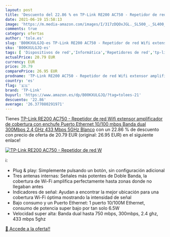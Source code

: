 ```yaml
---
layout: post
title: 'Descuento del 22.86 % en TP-Link RE200 AC750 - Repetidor de red W'
date: 2021-06-19 15:58:13
image: 'https://m.media-amazon.com/images/I/317zDQOxJGL._SL500_._SL400_.jpg'
comments: true
category: ofertas
author: 'tole.es'
slug: 'B00KXULGJQ-es TP-Link RE200 AC750 - Repetidor de red Wifi extensor...'
sku: 'B00KXULGJQ-es'
tags: [ 'Dispositivos de red','Informática','Repetidores de red','tp-link','wifi', ]
actualPrice: 20.79 EUR
currency: EUR
price: 20.79
comparePrice: 26.95 EUR
prodname: 'TP-Link RE200 AC750 - Repetidor de red Wifi extensor amplificador de cobertura con enchufe Puerto Ethernet  10/100 mbps  Banda dual  300Mbps  2.4 GHz  433 Mbps 5GHz   Blanco'
country: 'es'
flag: '🇪🇸'
brand: 'TP-Link'
buyurl: 'https://www.amazon.es/dp/B00KXULGJQ/?tag=tolees-21'
descuento: '22.86'
average: '26.377080291971'
---
```


Tienes [TP-Link RE200 AC750 - Repetidor de red Wifi extensor amplificador de cobertura con enchufe Puerto Ethernet  10/100 mbps  Banda dual  300Mbps  2.4 GHz  433 Mbps 5GHz   Blanco](https://www.amazon.es/dp/B00KXULGJQ/?tag=tolees-21) con un 22.86 % de descuento con precio de oferta de 20.79 EUR (original: 26.95 EUR) en el siguiente enlace!

[![TP-Link RE200 AC750 - Repetidor de red W](https://m.media-amazon.com/images/I/317zDQOxJGL._SL500_._SL400_.jpg)](https://www.amazon.es/dp/B00KXULGJQ/?tag=tolees-21)

ℹ️:

- Plug & play: Simplemente pulsando un botón, sin configuración adicional
- Tres antenas internas: Señales más potentes de Doble Banda, la cobertura de Wi-Fi amplifica perfectamente hasta zonas donde no llegaban antes
- Indicadores de señal: Ayudan a encontrar la mejor ubicación para una cobertura Wi-Fi óptima mostrando la intensidad de señal
- Bajo consumo y un Puerto Ethernet: 1 puerto 10/100M Ethernet, consumo de potencia super bajo por tan solo 6.5W
- Velocidad super alta: Banda dual hasta 750 mbps, 300mbps, 2.4 ghz, 433 mbps 5ghz

[🛒 Accede a la oferta!!](https://www.amazon.es/dp/B00KXULGJQ/?tag=tolees-21)
